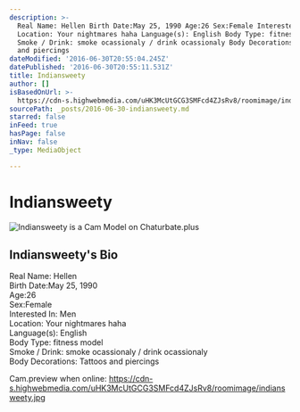 ```yaml
---
description: >-
  Real Name: Hellen Birth Date:May 25, 1990 Age:26 Sex:Female Interested In: Men
  Location: Your nightmares haha Language(s): English Body Type: fitness model
  Smoke / Drink: smoke ocassionaly / drink ocassionaly Body Decorations: Tattoos
  and piercings
dateModified: '2016-06-30T20:55:04.245Z'
datePublished: '2016-06-30T20:55:11.531Z'
title: Indiansweety
author: []
isBasedOnUrl: >-
  https://cdn-s.highwebmedia.com/uHK3McUtGCG3SMFcd4ZJsRv8/roomimage/indiansweety.jpg
sourcePath: _posts/2016-06-30-indiansweety.md
starred: false
inFeed: true
hasPage: false
inNav: false
_type: MediaObject

---
```

# Indiansweety
![Indiansweety is a Cam Model on Chaturbate.plus](https://the-grid-user-content.s3-us-west-2.amazonaws.com/147bebe6-58f6-46d3-a305-0bc647286b16.jpg)

## Indiansweety's Bio

Real Name: Hellen  
Birth Date:May 25, 1990  
Age:26  
Sex:Female  
Interested In: Men  
Location: Your nightmares haha  
Language(s): English  
Body Type: fitness model  
Smoke / Drink: smoke ocassionaly / drink ocassionaly  
Body Decorations: Tattoos and piercings

Cam.preview when online: https://cdn-s.highwebmedia.com/uHK3McUtGCG3SMFcd4ZJsRv8/roomimage/indiansweety.jpg
